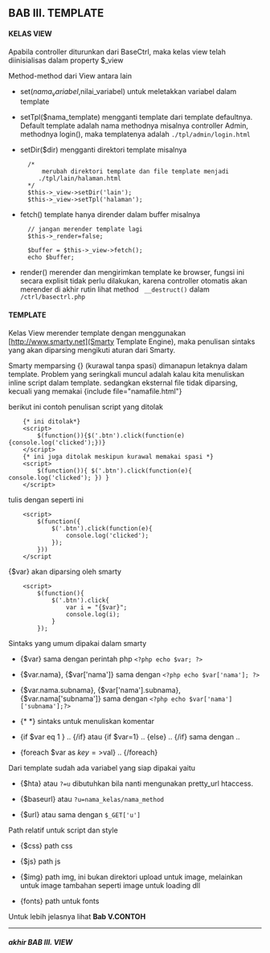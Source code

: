 ## BAB III. TEMPLATE


#### KELAS VIEW

Apabila controller diturunkan dari BaseCtrl, maka kelas view telah diinisialisas dalam property $_view

Method-method dari View antara lain

- set($nama_variabel,$nilai_variabel) untuk meletakkan variabel dalam template
- setTpl($nama_template) mengganti template dari template defaultnya. 
Default template adalah nama methodnya misalnya controller Admin, methodnya login(), maka templatenya adalah `./tpl/admin/login.html`
       
- setDir($dir) mengganti direktori template misalnya 
    
        /* 
            merubah direktori template dan file template menjadi
           ./tpl/lain/halaman.html
        */   
        $this->_view->setDir('lain');
        $this->_view->setTpl('halaman');
        
        
- fetch() template hanya dirender dalam buffer misalnya

        // jangan merender template lagi
        $this->_render=false;
        
        $buffer = $this->_view->fetch();
        echo $buffer;

- render() merender dan mengirimkan template ke browser, fungsi ini secara explisit tidak perlu dilakukan, 
karena controller otomatis akan merender di akhir rutin lihat method ` __destruct()` dalam `/ctrl/basectrl.php`

#### TEMPLATE

Kelas View merender template dengan menggunakan [http://www.smarty.net](Smarty Template Engine), maka penulisan sintaks 
yang akan diparsing mengikuti aturan dari Smarty. 

Smarty memparsing {} (kurawal tanpa spasi) dimanapun letaknya dalam template. Problem yang seringkali muncul adalah kalau kita menuliskan 
inline script dalam template. sedangkan eksternal file tidak diparsing, kecuali yang memakai {include file="namafile.html"}

berikut ini contoh penulisan script yang ditolak
        
        {* ini ditolak*}
        <script>
            $(function()){$('.btn').click(function(e){console.log('clicked');})}
        </script>
        {* ini juga ditolak meskipun kurawal memakai spasi *}
        <script>
            $(function()){ $('.btn').click(function(e){ console.log('clicked'); }) }
        </script>

tulis dengan seperti ini

        <script>
            $(function({
                $('.btn').click(function(e){
                    console.log('clicked');
                });
            }))
        </script

{$var} akan diparsing oleh smarty

        <script>
            $(function(){
                $('.btn').click{
                    var i = "{$var}";
                    console.log(i);
                } 
            });
            
Sintaks yang umum dipakai dalam smarty

- {$var}  sama dengan perintah php  `<?php echo $var; ?>`

- {$var.nama}, {$var['nama']} sama dengan `<?php echo $var['nama']; ?>`

- {$var.nama.subnama}, {$var['nama'].subnama}, {$var.nama['subnama']}  sama dengan `<?php echo $var['nama']['subnama'];?>`

- {*  *}  sintaks untuk menuliskan komentar

- {if $var eq 1 } .. {/if} atau {if $var=1} .. {else} .. {/if} sama dengan <?php if($var=1){ ?> .. <?php } ?>

- {foreach $var as $key=>$val} .. {/foreach}




Dari template sudah ada variabel yang siap dipakai yaitu

- {$hta} atau `?=u` dibutuhkan bila nanti mengunakan pretty_url htaccess.

- {$baseurl} atau `?u=nama_kelas/nama_method`

- {$url} atau sama dengan `$_GET['u']` 


Path relatif untuk script dan style

- {$css} path  css

- {$js} path js

- {$img} path img, ini bukan direktori upload untuk image, melainkan untuk image tambahan seperti image untuk loading dll
- {fonts} path untuk fonts

Untuk lebih jelasnya lihat **Bab V.CONTOH**

---
##### akhir BAB III. VIEW

